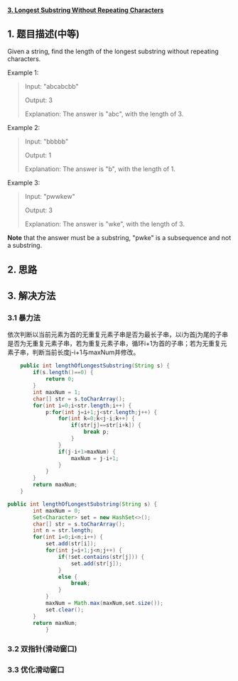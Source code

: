 #### [3. Longest Substring Without Repeating Characters](https://leetcode-cn.com/problems/longest-substring-without-repeating-characters/)

## 1. 题目描述\(中等\)

Given a string, find the length of the longest substring without repeating characters.

Example 1:

> Input: "abcabcbb"
>
> Output: 3
>
> Explanation: The answer is "abc", with the length of 3.

Example 2:

> Input: "bbbbb"
>
> Output: 1
>
> Explanation: The answer is "b", with the length of 1.

Example 3:

> Input: "pwwkew"
>
> Output: 3
>
> Explanation: The answer is "wke", with the length of 3.

**Note** that the answer must be a substring, "pwke" is a subsequence and not a substring.

## 2. 思路

## 3. 解决方法

### 3.1 暴力法

依次判断以当前元素为首的无重复元素子串是否为最长子串，以i为首j为尾的子串是否为无重复元素子串，若为重复元素子串，循环i+1为首的子串；若为无重复元素子串，判断当前长度j-i+1与maxNum并修改。

```java
    public int lengthOfLongestSubstring(String s) {
        if(s.length()==0) {
            return 0;
        }
        int maxNum = 1;
        char[] str = s.toCharArray();
        for(int i=0;i<str.length;i++) {
            p:for(int j=i+1;j<str.length;j++) {
                for(int k=0;k<j-i;k++) {
                    if(str[j]==str[i+k]) {
                        break p;
                    }
                }
                if(j-i+1>maxNum) {
                    maxNum = j-i+1;
                }
            }
        }
        return maxNum;
    }
```

```java
public int lengthOfLongestSubstring(String s) {
		int maxNum = 0;
		Set<Character> set = new HashSet<>();
		char[] str = s.toCharArray();
		int n = str.length;
		for(int i=0;i<n;i++) {
			set.add(str[i]);
			for(int j=i+1;j<n;j++) {
				if(!set.contains(str[j])) {
					set.add(str[j]);
				}
				else {
					break;
				}
			}
			maxNum = Math.max(maxNum,set.size());
			set.clear();
		}
		return maxNum;
            }
```



### 3.2 双指针\(滑动窗口\)

### 3.3 优化滑动窗口



